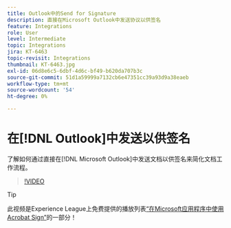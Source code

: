 ```yaml
---
title: Outlook中的Send for Signature
description: 直接在Microsoft Outlook中发送协议以供签名
feature: Integrations
role: User
level: Intermediate
topic: Integrations
jira: KT-6463
topic-revisit: Integrations
thumbnail: KT-6463.jpg
exl-id: 06d8e6c5-6dbf-4d6c-bf49-b620da707b3c
source-git-commit: 51d1a59999a7132cb6e47351cc39a93d9a38eaeb
workflow-type: tm+mt
source-wordcount: '54'
ht-degree: 0%

---
```


# 在[!DNL Outlook]中发送以供签名

了解如何通过直接在[!DNL Microsoft Outlook]中发送文档以供签名来简化文档工作流程。

>[!VIDEO](https://video.tv.adobe.com/v/37839?quality=12&learn=on&hidetitle=true)

>[!TIP]
>
>此视频是Experience League上免费提供的播放列表[“在Microsoft应用程序中使用Acrobat Sign”](https://experienceleague.adobe.com/en/playlists/acrobat-sign-integrate-microsoft-apps)的一部分！
